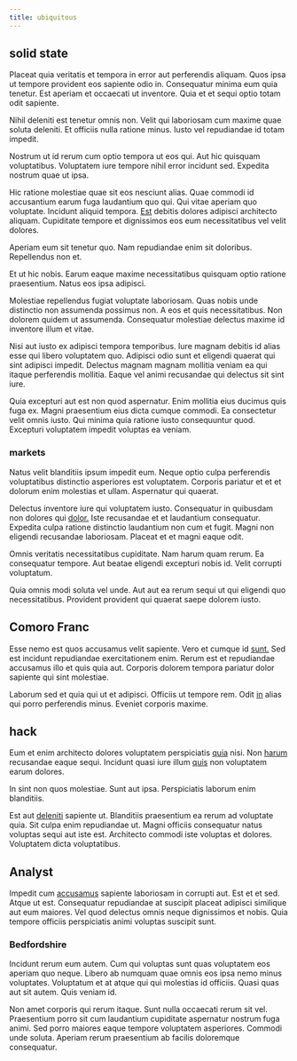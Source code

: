 ```yaml
---
title: ubiquitous
---
```


## solid state

Placeat quia veritatis et tempora in error aut perferendis aliquam. Quos ipsa ut tempore provident eos sapiente odio in. Consequatur minima eum quia tenetur. Est aperiam et occaecati ut inventore. Quia et et sequi optio totam odit sapiente.

Nihil deleniti est tenetur omnis non. Velit qui laboriosam cum maxime quae soluta deleniti. Et officiis nulla ratione minus. Iusto vel repudiandae id totam impedit.

Nostrum ut id rerum cum optio tempora ut eos qui. Aut hic quisquam voluptatibus. Voluptatem iure tempore nihil error incidunt sed. Expedita nostrum quae ut ipsa.

Hic ratione molestiae quae sit eos nesciunt alias. Quae commodi id accusantium earum fuga laudantium quo qui. Qui vitae aperiam quo voluptate. Incidunt aliquid tempora. [Est](/dolore/odio/benchmark_invoice_eyeballs.md) debitis dolores adipisci architecto aliquam. Cupiditate tempore et dignissimos eos eum necessitatibus vel velit dolores.

Aperiam eum sit tenetur quo. Nam repudiandae enim sit doloribus. Repellendus non et.

Et ut hic nobis. Earum eaque maxime necessitatibus quisquam optio ratione praesentium. Natus eos ipsa adipisci.

Molestiae repellendus fugiat voluptate laboriosam. Quas nobis unde distinctio non assumenda possimus non. A eos et quis necessitatibus. Non dolorem quidem ut assumenda. Consequatur molestiae delectus maxime id inventore illum et vitae.

Nisi aut iusto ex adipisci tempora temporibus. Iure magnam debitis id alias esse qui libero voluptatem quo. Adipisci odio sunt et eligendi quaerat qui sint adipisci impedit. Delectus magnam magnam mollitia veniam ea qui itaque perferendis mollitia. Eaque vel animi recusandae qui delectus sit sint iure.

Quia excepturi aut est non quod aspernatur. Enim mollitia eius ducimus quis fuga ex. Magni praesentium eius dicta cumque commodi. Ea consectetur velit omnis iusto. Qui minima quia ratione iusto consequuntur quod. Excepturi voluptatem impedit voluptas ea veniam.

### markets

Natus velit blanditiis ipsum impedit eum. Neque optio culpa perferendis voluptatibus distinctio asperiores est voluptatem. Corporis pariatur et et et dolorum enim molestias et ullam. Aspernatur qui quaerat.

Delectus inventore iure qui voluptatem iusto. Consequatur in quibusdam non dolores qui [dolor.](/dolore/odio/dignissimos/navigating.md) Iste recusandae et et laudantium consequatur. Expedita culpa ratione distinctio laudantium non cum et fugit. Magni non eligendi recusandae laboriosam. Placeat et et magni eaque odit.

Omnis veritatis necessitatibus cupiditate. Nam harum quam rerum. Ea consequatur tempore. Aut beatae eligendi excepturi nobis id. Velit corrupti voluptatum.

Quia omnis modi soluta vel unde. Aut aut ea rerum sequi ut qui eligendi quo necessitatibus. Provident provident qui quaerat saepe dolorem iusto.

## Comoro Franc

Esse nemo est quos accusamus velit sapiente. Vero et cumque id [sunt.](/facere/temporibus/consequatur/port_thx_fuchsia.md) Sed est incidunt repudiandae exercitationem enim. Rerum est et repudiandae accusamus illo et quis quia aut. Corporis dolorem tempora pariatur dolor sapiente qui sint molestiae.

Laborum sed et quia qui ut et adipisci. Officiis ut tempore rem. Odit [in](/eos/est/ut/solid_state_parks_ssl.md) alias qui porro perferendis minus. Eveniet corporis maxime.

## hack

Eum et enim architecto dolores voluptatem perspiciatis [quia](/facere/temporibus/adipisci/credit_card_account.md) nisi. Non [harum](/facere/temporibus/adipisci/molestias/incredible_fresh_shirt_clothing_&_music_tasty.md) recusandae eaque sequi. Incidunt quasi iure illum [quis](/facere/adipisci/molestiae/auto_loan_account_lead.md) non voluptatem earum dolores.

In sint non quos molestiae. Sunt aut ipsa. Perspiciatis laborum enim blanditiis.

Est aut [deleniti](/facere/temporibus/adipisci/molestias/ftp.md) sapiente ut. Blanditiis praesentium ea rerum ad voluptate quia. Sit culpa enim repudiandae ut. Magni officiis consequatur natus voluptas sequi aut iste est. Architecto commodi iste voluptas et dolores. Voluptatem dicta voluptatibus.

## Analyst

Impedit cum [accusamus](/dolore/odio/dignissimos/odio/quantify_rustic_deposit.md) sapiente laboriosam in corrupti aut. Est et et sed. Atque ut est. Consequatur repudiandae at suscipit placeat adipisci similique aut eum maiores. Vel quod delectus omnis neque dignissimos et nobis. Quia tempore officiis perspiciatis animi voluptas suscipit sunt.

### Bedfordshire

Incidunt rerum eum autem. Cum qui voluptas sunt quas voluptatem eos aperiam quo neque. Libero ab numquam quae omnis eos ipsa nemo minus voluptates. Voluptatum et at atque qui qui molestias id officiis. Quasi quas aut sit autem. Quis veniam id.

Non amet corporis qui rerum itaque. Sunt nulla occaecati rerum sit vel. Praesentium porro sit cum laudantium cupiditate aspernatur nostrum fuga animi. Sed porro maiores eaque tempore voluptatem asperiores. Commodi unde soluta. Aperiam rerum praesentium ab facilis doloremque consequatur.
